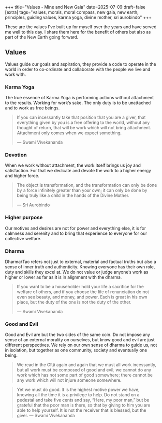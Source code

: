 +++
title="Values - Mine and New Gaia"
date=2025-07-09
draft=false
[extra]
tags="values, morals, moral compass, new gaia, new earth, principles, guiding values, karma yoga, divine mother, sri aurobindo"
+++

These are the values I've built up for myself over the years
and have served me well to this day. I share them here for the benefit of
others but also as part of the New Earth going forward.

<!-- more -->

## Values

Values guide our goals and aspiration, they provide a code to operate in the
world in order to co-ordinate and collaborate with the people we live and work
with.

### Karma Yoga

The true essence of Karma Yoga is performing actions without attachment to the
results. Working for work’s sake.
The only duty is to be unattached and to work as free beings.

> If you can incessantly take that position that you are a giver, that
> everything given by you is a free offering to the world, without any thought
> of return, that will be work which will not bring attachment. Attachment
> only comes when we expect something.
>
> — Swami Vivekananda

### Devotion

When we work without attachment, the work itself brings us joy and
satisfaction. For that we dedicate and devote the work to a higher energy and
higher force.

> The object is transformation, and the transformation can only be done by a
> force infinitely greater than your own; it can only be done by being truly
> like a child in the hands of the Divine Mother.
>
> — Sri Aurobindo

### Higher purpose

Our motives and desires are not for power and everything else, it is for
calmness and serenity and to bring that experience to everyone for our
collective welfare.

### Dharma

Dharma/Tao refers not just to external, material and factual truths but also a
sense of inner truth and authenticity. Knowing everyone has their own role,
duty and skills they excel at. We do not value or judge anyone’s work as
higher or lower as far as it is in alignment with the dharma.

> If you want to be a householder hold your life a sacrifice for the welfare
> of others, and if you choose the life of renunciation do not even see
> beauty, and money, and power. Each is great in his own place, but the duty
> of the one is not the duty of the other.
>
> — Swami Vivekananda

### Good and Evil

Good and Evil are but the two sides of the same coin. Do not impose any
sense of an external morality on ourselves, but know good and evil are just different
perspectives. We rely on our own sense of dharma to guide us, not in
isolation, but together as one community, society and eventually one being.

> We read in the Gîtâ again and again that we must all work incessantly, but
> all work must be composed of good and evil; we cannot do any work which has
> not some part of good somewhere; there cannot be any work which will not
> injure someone somewhere.

> Yet we must do good. It is the highest motive power we have, knowing all the
> time it is a privilege to help. Do not stand on a pedestal and take five
> cents and say, “Here, my poor man,” but be grateful that the poor man is
> there, so that by giving to him you are able to help yourself. It is not the
> receiver that is blessed, but the giver.
> — Swami Vivekananda
